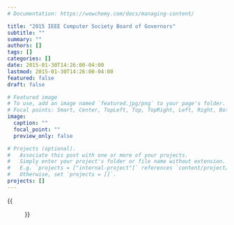 ```yaml
---
# Documentation: https://wowchemy.com/docs/managing-content/

title: "2015 IEEE Computer Society Board of Governors"
subtitle: ""
summary: ""
authors: []
tags: []
categories: []
date: 2015-01-30T14:26:00-04:00
lastmod: 2015-01-30T14:26:00-04:00
featured: false
draft: false

# Featured image
# To use, add an image named `featured.jpg/png` to your page's folder.
# Focal points: Smart, Center, TopLeft, Top, TopRight, Left, Right, BottomLeft, Bottom, BottomRight.
image:
  caption: ""
  focal_point: ""
  preview_only: false

# Projects (optional).
#   Associate this post with one or more of your projects.
#   Simply enter your project's folder or file name without extension.
#   E.g. `projects = ["internal-project"]` references `content/project/deep-learning/index.md`.
#   Otherwise, set `projects = []`.
projects: []
---
```


{{<figure src="photo.jpg">}}
